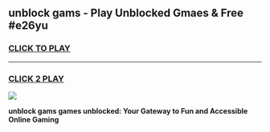 
## unblock gams - Play Unblocked Gmaes & Free #e26yu
<h3>
<a href="https://news.freeplayer.one?title=unblock_gams&ref=03M">CLICK TO PLAY</a></h3>
<hr>

<h3>
<a href="https://news.freeplayer.one?title=unblock_gams&ref=03M">CLICK 2 PLAY</a>
  
</h3>

<a href="https://news.freeplayer.one?title=unblock_gams&ref=03M"><img src="https://clearcache.store/games.png"></a>


**unblock gams games unblocked: Your Gateway to Fun and Accessible Online Gaming**
